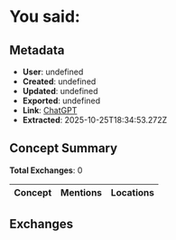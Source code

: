 # **You said:**

## Metadata

- **User**: undefined
- **Created**: undefined
- **Updated**: undefined
- **Exported**: undefined
- **Link**: [ChatGPT](undefined)
- **Extracted**: 2025-10-25T18:34:53.272Z

## Concept Summary

**Total Exchanges**: 0

| Concept | Mentions | Locations |
|---------|----------|----------|

## Exchanges

